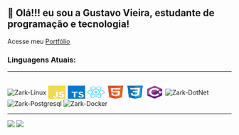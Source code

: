 ## 👋 Olá!!! eu sou a Gustavo Vieira, estudante de programação e tecnologia!

Acesse meu <a href="https://gustavovieiradev.netlify.app/" target="_blank">Portfólio</a>

### Linguagens Atuais:

---
<div style="display: inline_block"><br>
  <img align="center" alt="Zark-Linux" height="30" width="40" src="https://devicons.railway.app/i/tux.svg">
  <img align="center" alt="Zark-Js" height="30" width="40" src="https://raw.githubusercontent.com/devicons/devicon/master/icons/javascript/javascript-plain.svg">
  <img align="center" alt="Zark-Ts" height="30" width="40" src="https://raw.githubusercontent.com/devicons/devicon/master/icons/typescript/typescript-plain.svg">
  <img align="center" alt="Zark-React" height="30" width="40" src="https://raw.githubusercontent.com/devicons/devicon/master/icons/react/react-original.svg">
  <img align="center" alt="Zark-HTML" height="30" width="40" src="https://raw.githubusercontent.com/devicons/devicon/master/icons/html5/html5-original.svg">
  <img align="center" alt="Zark-CSS" height="30" width="40" src="https://raw.githubusercontent.com/devicons/devicon/master/icons/css3/css3-original.svg">
  <img align="center" alt="Zark-CSharp" height="30" width="40" src="https://raw.githubusercontent.com/devicons/devicon/master/icons/csharp/csharp-original.svg">
  <img align="center" alt="Zark-DotNet" height="30" width="40" src="https://devicons.railway.app/i/dot-net.svg">
  <img align="center" alt="Zark-Postgresql" height="30" width="40" src="https://devicons.railway.app/i/postgresql.svg">
  <img align="center" alt="Zark-Docker" height="30" width="40" src="https://devicons.railway.app/i/docker.svg">
  
---

<div> 
  <a href = "mailto:gustavovieirazu@gmail.com"><img src="https://img.shields.io/badge/-Gmail-%23333?style=for-the-badge&logo=gmail&logoColor=white" target="_blank"></a>
  <a href="https://www.linkedin.com/in/gustavovieirazu/" target="_blank"><img src="https://img.shields.io/badge/-LinkedIn-%230077B5?style=for-the-badge&logo=linkedin&logoColor=white" target="_blank"></a> 
 
 
</div>
